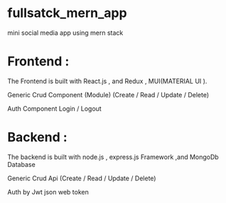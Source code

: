 # fullsatck_mern_app
mini social media app using mern stack 
# Frontend :
 
The Frontend is built with React.js , and Redux , MUI(MATERIAL UI ).

Generic Crud Component (Module) (Create / Read / Update / Delete)

Auth Component Login / Logout

# Backend :

The backend is built with node.js , express.js Framework ,and MongoDb Database

Generic Crud Api (Create / Read / Update / Delete)

Auth by Jwt json web token
